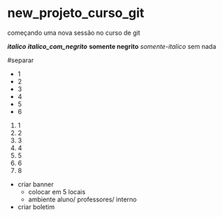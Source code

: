 # new_projeto_curso_git
começando uma nova sessão no curso de git

***italico***
*__italico_com_negrito__*
**somente negrito**
*somente-italico*
sem nada

#separar

* 1
* 2
* 3
* 4
* 5
* 6


1. 1
2. 2
3. 3
4. 4
5. 5
6. 6
7. 8

* criar banner
    * colocar em 5 locais
    * ambiente aluno/ professores/ interno
* criar boletim
